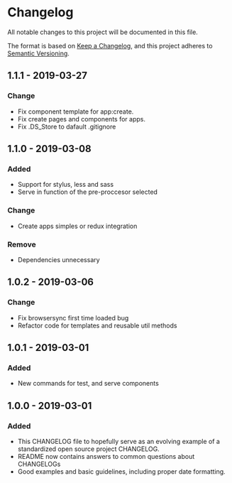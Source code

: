 # Changelog
All notable changes to this project will be documented in this file.

The format is based on [Keep a Changelog](https://keepachangelog.com/en/1.0.0/),
and this project adheres to [Semantic Versioning](https://semver.org/spec/v2.0.0.html).

## 1.1.1 - 2019-03-27

### Change

- Fix component template for app:create.
- Fix create pages and components for apps.
- Fix .DS_Store to dafault .gitignore

## 1.1.0 - 2019-03-08

### Added

- Support for stylus, less and sass
- Serve in function of the pre-proccesor selected

### Change

- Create apps simples or redux integration

### Remove

- Dependencies unnecessary

## 1.0.2 - 2019-03-06

### Change

- Fix browsersync first time loaded bug
- Refactor code for templates and reusable util methods

## 1.0.1 - 2019-03-01

### Added

- New commands for test, and serve components

## 1.0.0 - 2019-03-01

### Added
- This CHANGELOG file to hopefully serve as an evolving example of a
  standardized open source project CHANGELOG.
- README now contains answers to common questions about CHANGELOGs
- Good examples and basic guidelines, including proper date formatting.


